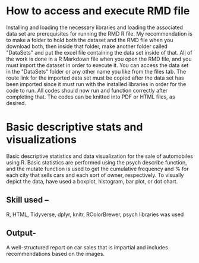 # How to access and execute RMD file

Installing and loading the necessary libraries and loading the associated data set are prerequisites for running the RMD R file. My recommendation is to make a folder to hold both the dataset and the RMD file when you download both, then inside that folder, make another folder called "DataSets" and put the excel file containing the data set inside of that. All of the work is done in a R Markdown file when you open the RMD file, and you must import the dataset in order to execute it. You can access the data set in the "DataSets" folder or any other name you like from the files tab. The route link for the imported data set must be copied after the data set has been imported since it must run with the installed libraries in order for the code to run. All codes should now run and function correctly after completing that. The codes can be knitted into PDF or HTML files, as desired.

# Basic descriptive stats and visualizations 

Basic descriptive statistics and data visualization for the sale of automobiles using R. Basic statistics are performed using the psych describe function, and the mutate function is used to get the cumulative frequency and % for each city that sells cars and each sort of owner, respectively. To visually depict the data, have used a boxplot, histogram, bar plot, or dot chart.

## Skill used – 

R, HTML, Tidyverse, dplyr, knitr, RColorBrewer, psych libraries was used

## Output-

A well-structured report on car sales that is impartial and includes recommendations based on the images.
